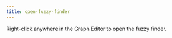 ```yaml
---
title: open-fuzzy-finder
---
```


Right-click anywhere in the Graph Editor to open the fuzzy finder.